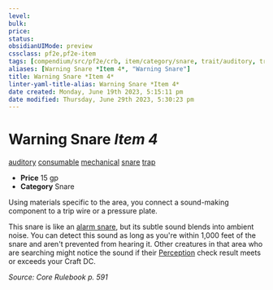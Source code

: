 ```yaml
---
level:
bulk:
price:
status:
obsidianUIMode: preview
cssclass: pf2e,pf2e-item
tags: [compendium/src/pf2e/crb, item/category/snare, trait/auditory, trait/consumable, trait/mechanical, trait/snare, trait/trap]
aliases: [Warning Snare *Item 4*, "Warning Snare"]
title: Warning Snare *Item 4*
linter-yaml-title-alias: Warning Snare *Item 4*
date created: Monday, June 19th 2023, 5:15:11 pm
date modified: Thursday, June 29th 2023, 5:30:23 pm
---
```


# Warning Snare *Item 4*

[auditory](rules/traits/auditory.md) [consumable](rules/traits/consumable.md) [mechanical](rules/traits/mechanical.md) [snare](rules/traits/snare.md) [trap](rules/traits/trap.md)  

- **Price** 15 gp
- **Category** Snare

Using materials specific to the area, you connect a sound-making component to a trip wire or a pressure plate.

This snare is like an [alarm snare](compendium/equipment/items/alarm-snare.md), but its subtle sound blends into ambient noise. You can detect this sound as long as you're within 1,000 feet of the snare and aren't prevented from hearing it. Other creatures in that area who are searching might notice the sound if their [Perception](compendium/skills.md#Perception) check result meets or exceeds your Craft DC.

*Source: Core Rulebook p. 591*
